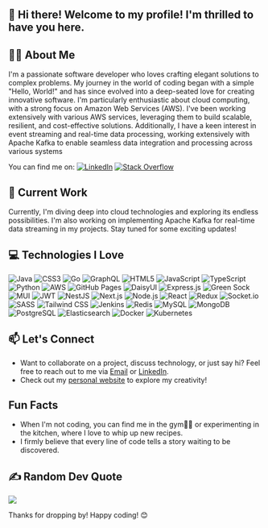 ## 👋 Hi there! Welcome to my profile! I'm thrilled to have you here. 
 <!--[![Visits Badge](https://badges.pufler.dev/visits/patelhet04/patelhet04)](https://github.com/patelhet04)-->

## 👨‍💻 About Me
I'm a passionate software developer who loves crafting elegant solutions to complex problems. My journey in the world of coding began with a simple "Hello, World!" and has since evolved into a deep-seated love for creating innovative software. I'm particularly enthusiastic about cloud computing, with a strong focus on Amazon Web Services (AWS). I've been working extensively with various AWS services, leveraging them to build scalable, resilient, and cost-effective solutions. Additionally, I have a keen interest in event streaming and real-time data processing, working extensively with Apache Kafka to enable seamless data integration and processing across various systems

You can find me on:
[![LinkedIn](https://img.shields.io/badge/LinkedIn-%230077B5.svg?logo=linkedin&logoColor=white)](https://linkedin.com/in/het1074) [![Stack Overflow](https://img.shields.io/badge/-Stackoverflow-FE7A16?logo=stack-overflow&logoColor=white)](https://stackoverflow.com/users/het-patel) 


## 🔭 Current Work
Currently, I'm diving deep into cloud technologies and exploring its endless possibilities. I'm also working on implementing Apache Kafka for real-time data streaming in my projects. Stay tuned for some exciting updates!


## 💻 Technologies I Love
![Java](https://img.shields.io/badge/Java-ED8B00?logo=java&logoColor=white)
![CSS3](https://img.shields.io/badge/CSS3-1572B6?logo=css3&logoColor=white)
![Go](https://img.shields.io/badge/Go-00ADD8?logo=go&logoColor=white)
![GraphQL](https://img.shields.io/badge/GraphQL-E10098?logo=graphql&logoColor=white)
![HTML5](https://img.shields.io/badge/HTML5-E34F26?logo=html5&logoColor=white)
![JavaScript](https://img.shields.io/badge/JavaScript-323330?logo=javascript&logoColor=F7DF1E)
![TypeScript](https://img.shields.io/badge/TypeScript-007ACC?logo=typescript&logoColor=white)
![Python](https://img.shields.io/badge/Python-3670A0?logo=python&logoColor=ffdd54)
![AWS](https://img.shields.io/badge/AWS-FF9900?logo=amazon-aws&logoColor=white)
![GitHub Pages](https://img.shields.io/badge/GitHub_Pages-121013?logo=github&logoColor=white)
![DaisyUI](https://img.shields.io/badge/DaisyUI-5A0EF8?logo=daisyui&logoColor=white)
![Express.js](https://img.shields.io/badge/Express.js-404d59?logo=express&logoColor=white)
![Green Sock](https://img.shields.io/badge/Green_Sock-88CE02?logo=greensock&logoColor=white)
![MUI](https://img.shields.io/badge/MUI-0081CB?logo=mui&logoColor=white)
![JWT](https://img.shields.io/badge/JWT-000000?logo=JSON%20web%20tokens&logoColor=white)
![NestJS](https://img.shields.io/badge/NestJS-E0234E?logo=nestjs&logoColor=white)
![Next.js](https://img.shields.io/badge/Next.js-000000?logo=next.js&logoColor=white)
![Node.js](https://img.shields.io/badge/Node.js-6DA55F?logo=node.js&logoColor=white)
![React](https://img.shields.io/badge/React-20232a?logo=react&logoColor=61DAFB)
![Redux](https://img.shields.io/badge/Redux-593d88?logo=redux&logoColor=white)
![Socket.io](https://img.shields.io/badge/Socket.io-010101?logo=socket.io&logoColor=white)
![SASS](https://img.shields.io/badge/SASS-CC6699?logo=sass&logoColor=white)
![Tailwind CSS](https://img.shields.io/badge/Tailwind_CSS-38B2AC?logo=tailwind-css&logoColor=white)
![Jenkins](https://img.shields.io/badge/Jenkins-2C5263?logo=jenkins&logoColor=white)
![Redis](https://img.shields.io/badge/Redis-DD0031?logo=redis&logoColor=white)
![MySQL](https://img.shields.io/badge/MySQL-4479A1?logo=mysql&logoColor=white)
![MongoDB](https://img.shields.io/badge/MongoDB-47A248?logo=mongodb&logoColor=white)
![PostgreSQL](https://img.shields.io/badge/PostgreSQL-316192?logo=postgresql&logoColor=white)
![Elasticsearch](https://img.shields.io/badge/Elasticsearch-005571?logo=elasticsearch&logoColor=white)
![Docker](https://img.shields.io/badge/Docker-2496ED?logo=docker&logoColor=white)
![Kubernetes](https://img.shields.io/badge/Kubernetes-326CE5?logo=kubernetes&logoColor=white)

## 📫 Let's Connect
- Want to collaborate on a project, discuss technology, or just say hi? Feel free to reach out to me via [Email](hetpatel.hp4199@gmail.com) or [LinkedIn](https://www.linkedin.com/in/het1074).
- Check out my [personal website](https://hetpatel.dev/) to explore my creativity!

## Fun Facts
- When I'm not coding, you can find me in the gym🏋️‍♂️ or experimenting in the kitchen, where I love to whip up new recipes.
- I firmly believe that every line of code tells a story waiting to be discovered.

## ✍️ Random Dev Quote
![](https://quotes-github-readme.vercel.app/api?type=horizontal&theme=dark)

Thanks for dropping by! Happy coding! 😊
